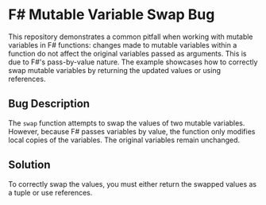 # F# Mutable Variable Swap Bug

This repository demonstrates a common pitfall when working with mutable variables in F# functions: changes made to mutable variables within a function do not affect the original variables passed as arguments.  This is due to F#'s pass-by-value nature. The example showcases how to correctly swap mutable variables by returning the updated values or using references.

## Bug Description
The `swap` function attempts to swap the values of two mutable variables. However, because F# passes variables by value, the function only modifies local copies of the variables. The original variables remain unchanged.

## Solution
To correctly swap the values, you must either return the swapped values as a tuple or use references.